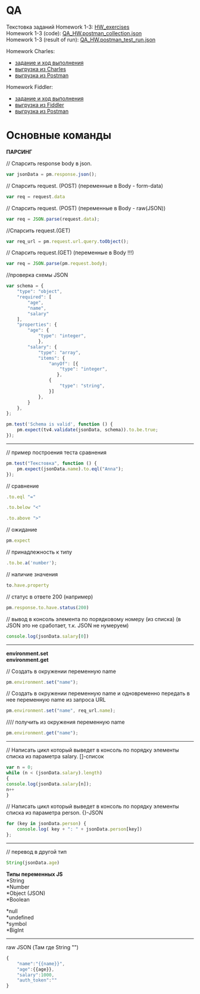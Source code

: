 # QA   
Текстовка заданий Homework 1-3: [HW_exercises](https://github.com/ItGroupAlex/Postman/blob/main/HW_QA/HW_exercises.txt "link")   
Homework 1-3 (code): [QA_HW.postman_collection.json](https://github.com/ItGroupAlex/Postman/blob/main/HW_QA/QA_HW.postman_collection.json "link")  
Homework 1-3 (result of run): [QA_HW.postman_test_run.json](https://github.com/ItGroupAlex/Postman/blob/main/HW_QA/QA_HW.postman_test_run.json "link")   

Homework Charles:   
* [задание и ход выполнения](https://github.com/ItGroupAlex/Postman/blob/main/Charles/Charles_QA_HW.md "link")     
* [выгрузка из Charles](https://github.com/ItGroupAlex/Postman/blob/main/Charles/Charles_HW_export.chls "link")
* [выгрузка из Postman](https://github.com/ItGroupAlex/Postman/blob/main/Charles/Charles.postman_collection.json "link")   

Homework Fiddler:   
* [задание и ход выполнения](https://github.com/ItGroupAlex/Postman/blob/main/Fiddler/Fiddler_QA_HW.md "link")     
* [выгрузка из Fiddler](https://github.com/ItGroupAlex/Postman/blob/main/Fiddler/Rules_HW_fiddler.farx "link")
* [выгрузка из Postman](https://github.com/ItGroupAlex/Postman/blob/main/Fiddler/Fiddler.postman_collection.json "link")    


# Основные команды

**ПАРСИНГ**

// Спарсить response body в json.  

``` js
var jsonData = pm.response.json();
```


// Спарсить request. (POST) (переменные в Body - form-data)  

``` js 
var req = request.data
```


// Спарсить request. (POST) (переменные в Body - raw(JSON))  

``` js
var req = JSON.parse(request.data);
```

//Спарсить request.(GET)  

``` js
var req_url = pm.request.url.query.toObject();
```

// Спарсить request.(GET) (переменные в Body !!!)  
``` js
var req = JSON.parse(pm.request.body);
```

//проверка схемы JSON   

``` js
var schema = {
    "type": "object",
    "required": [
        "age",
        "name",
        "salary"
    ],
    "properties": {
        "age": {
            "type": "integer",
            },
        "salary": {
            "type": "array",
            "items": {
                "anyOf": [{
                    "type": "integer",
                   },
                {
                    "type": "string",
                }]
            },
        }
    },
};

pm.test('Schema is valid', function () {
    pm.expect(tv4.validate(jsonData, schema)).to.be.true;
});

```
_______________________________________________________________________

// пример построения теста сравнения   

``` js
pm.test("Текстовка", function () {
    pm.expect(jsonData.name).to.eql("Anna");
});
```

// сравнение  
``` js
.to.eql "="
```
``` js
.to.below "<"  
```
``` js
.to.above ">"
```

// ожидание  
``` js
pm.expect
``` 

// принадлежность к типу  
``` js
.to.be.a('number');
```

// наличие значения  
``` js
to.have.property
```

// статус в ответе 200 (например)    
``` js
pm.response.to.have.status(200)
```  

// вывод в консоль элемента по порядковому номеру  (из списка)  (в JSON это не сработает, т.к. JSON не нумеруем)  
``` js
console.log(jsonData.salary[0])
```

_______________________________________________________________________

**environment.set**  
**environment.get**

// Создать в окружении переменную name  
``` js
pm.environment.set("name");
```

// Создать в окружении переменную name и одновременно передать в нее переменную name из запроса URL  
``` js
pm.environment.set("name", req_url.name);
```  

//// получить из окружения переменную name  
``` js
pm.environment.get("name");
```

_______________________________________________________________________

// Написать цикл который выведет в консоль по порядку элементы списка из параметра salary. []-список  
``` js
var n = 0;
while (n < (jsonData.salary).length) 
{
console.log(jsonData.salary[n]);
n++
}
```


// Написать цикл который выведет в консоль по порядку элементы списка из параметра person. {}-JSON  

``` js
for (key in jsonData.person) {
    console.log( key + ": " + jsonData.person[key])
};
```

_______________________________________________________________________

// перевод в другой тип  
``` js
String(jsonData.age)
```

**Типы переменных JS**  
*String  
*Number  
*Object (JSON)  
*Boolean  

*null  
*undefined  
*symbol  
*BigInt  
__________________________________________________________________________
raw JSON   (Там где String "")
``` js
{
    "name":"{{name}}",
    "age":{{age}},
    "salary":1000,
    "auth_token":""
}
